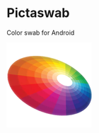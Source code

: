 # Pictaswab
Color swab for Android

![alt text](https://raw.githubusercontent.com/michaelrhyndress/Pictaswab/master/app/src/main/res/mipmap-xxxhdpi/pictaswab_logo.png)
